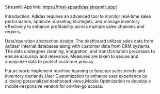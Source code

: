 Streamlit App link: <https://final-appadidas.streamlit.app/>

Introduction: Adidas requires an advanced tool to monitor real-time sales performance, optimize marketing strategies, and manage inventory effectively to enhance profitability across multiple sales channels and regions.

Data/operation abstraction design:
The dashboard utilizes sales data from Adidas' internal databases along with customer data from CRM systems. The data undergoes cleaning, integration, and transformation processes to ensure accuracy and relevance. Measures are taken to secure and anonymize data to protect customer privacy.

Future work:
Implement machine learning to forecast sales trends and inventory demands,User Customization to enhance user experience by allowing personalized dashboard views,Mobile Optimization to develop a mobile-responsive version for on-the-go access.

